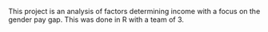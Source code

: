 This project is an analysis of factors determining income with a focus on the gender pay gap. This was done in R with a team of 3.
